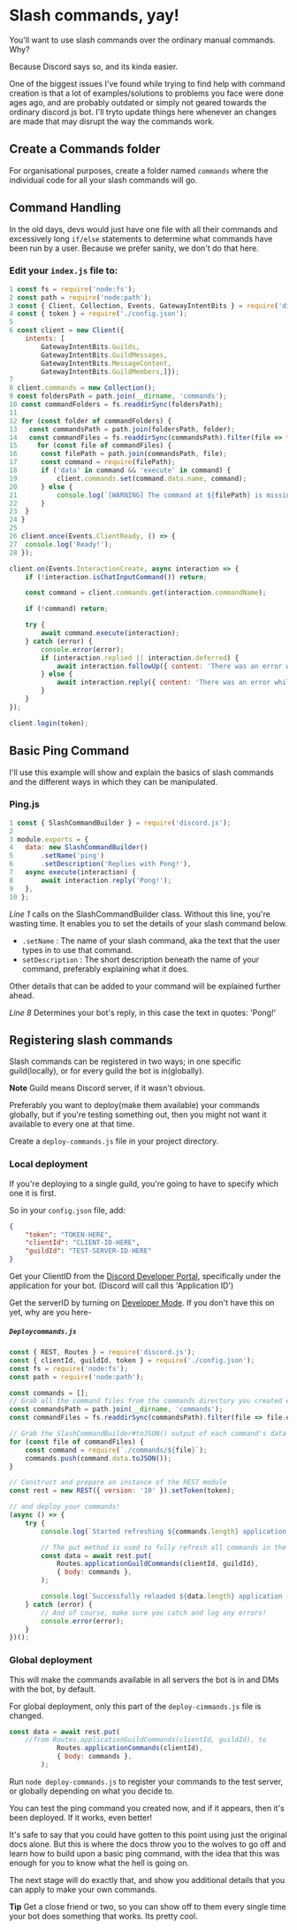 # Slash commands, yay!

You'll want to use slash commands over the ordinary manual commands. Why?

Because Discord says so, and its kinda easier.

One of the biggest issues I've found while trying to find help with command creation is that a lot of examples/solutions to problems you face were done ages ago, and are probably outdated or simply not geared towards the ordinary discord.js bot. I'll tryto update things here whenever an changes are made that may disrupt the way the commands work.

## Create a Commands folder
For organisational purposes, create a folder named `commands` where the individual code for all your slash commands will go.


## Command Handling
In the old days, devs would just have one file with all their commands and excessively long `if/else` statements to determine what commands have been run by a user. Because we prefer sanity, we don't do that here.


### Edit your `index.js` file to:

```javascript
1 const fs = require('node:fs');
2 const path = require('node:path');
3 const { Client, Collection, Events, GatewayIntentBits } = require('discord.js');
4 const { token } = require('./config.json');
5
6 const client = new Client({ 
    intents: [
        GatewayIntentBits.Guilds,
        GatewayIntentBits.GuildMessages,
		GatewayIntentBits.MessageContent,
		GatewayIntentBits.GuildMembers,]});
7
8 client.commands = new Collection();
9 const foldersPath = path.join(__dirname, 'commands');
10 const commandFolders = fs.readdirSync(foldersPath);
11
12 for (const folder of commandFolders) {
13	 const commandsPath = path.join(foldersPath, folder);
14	 const commandFiles = fs.readdirSync(commandsPath).filter(file => file.endsWith('.js'));
15	   for (const file of commandFiles) {
16		const filePath = path.join(commandsPath, file);
17		const command = require(filePath);
18		if ('data' in command && 'execute' in command) {
19			client.commands.set(command.data.name, command);
20		} else {
21			console.log(`[WARNING] The command at ${filePath} is missing a required "data" or "execute" property.`);
22		}
23	}
24 }
25
26 client.once(Events.ClientReady, () => {
27	console.log('Ready!');
28 });

client.on(Events.InteractionCreate, async interaction => {
	if (!interaction.isChatInputCommand()) return;

	const command = client.commands.get(interaction.commandName);

	if (!command) return;

	try {
		await command.execute(interaction);
	} catch (error) {
		console.error(error);
		if (interaction.replied || interaction.deferred) {
			await interaction.followUp({ content: 'There was an error while executing this command!', ephemeral: true });
		} else {
			await interaction.reply({ content: 'There was an error while executing this command!', ephemeral: true });
		}
	}
});

client.login(token);
```



## Basic Ping Command
I'll use this example will show and explain the basics of slash commands and the different ways in which they can be manipulated.

### Ping.js
```javascript
1 const { SlashCommandBuilder } = require('discord.js');
2 
3 module.exports = {
4	data: new SlashCommandBuilder()
5		.setName('ping')
6		.setDescription('Replies with Pong!'),
7	async execute(interaction) {
8		await interaction.reply('Pong!');
9	},
10 };
```

*Line 1* calls on the SlashCommandBuilder class. Without this line, you're wasting time. 
It enables you to set the details of your slash command below.

* `.setName` : The name of your slash command, aka the text that the user types in to use that command.
* `setDescription` : The short description beneath the name of your command, preferably explaining what it does.

Other details that can be added to your command will be explained further ahead.

*Line 8* Determines your bot's reply, in this case the text in quotes: 'Pong!'


## Registering slash commands
Slash commands can be registered in two ways; in one specific guild(locally), or for every guild the bot is in(globally).

**Note** Guild means Discord server, if it wasn't obvious.

Preferably you want to deploy(make them available) your commands globally, but if you're testing something out, then you might not want it available to every one at that time.

Create a ```deploy-commands.js``` file in your project directory.

### Local deployment
If you're deploying to a single guild, you're going to have to specify which one it is first.

So in your `config.json` file, add:

```json
{
	"token": "TOKEN-HERE",
	"clientId": "CLIENT-ID-HERE",
	"guildId": "TEST-SERVER-ID-HERE"
}
```
Get your ClientID from the [Discord Developer Portal](https://discord.com/developers/applications), specifically under the application for your bot. (Discord will call this 'Application ID')

Get the serverID by turning on [Developer Mode](https://support.discord.com/hc/en-us/articles/206346498). If you don't have this on yet, why are you here-

##### `Deploycommands.js` 

```javascript
const { REST, Routes } = require('discord.js');
const { clientId, guildId, token } = require('./config.json');
const fs = require('node:fs');
const path = require('node:path');

const commands = [];
// Grab all the command files from the commands directory you created earlier
const commandsPath = path.join(__dirname, 'commands');
const commandFiles = fs.readdirSync(commandsPath).filter(file => file.endsWith('.js'));

// Grab the SlashCommandBuilder#toJSON() output of each command's data for deployment
for (const file of commandFiles) {
	const command = require(`./commands/${file}`);
	commands.push(command.data.toJSON());
}

// Construct and prepare an instance of the REST module
const rest = new REST({ version: '10' }).setToken(token);

// and deploy your commands!
(async () => {
	try {
		console.log(`Started refreshing ${commands.length} application (/) commands.`);

		// The put method is used to fully refresh all commands in the guild with the current set
		const data = await rest.put(
			Routes.applicationGuildCommands(clientId, guildId),
			{ body: commands },
		);

		console.log(`Successfully reloaded ${data.length} application (/) commands.`);
	} catch (error) {
		// And of course, make sure you catch and log any errors!
		console.error(error);
	}
})();
```

### Global deployment
This will make the commands available in all servers the bot is in and DMs with the bot, by default.

For global deployment, only this part of the `deploy-cimmands.js` file is changed.

```javascript
const data = await rest.put(
    //from Routes.applicationGuildCommands(clientId, guildId), to
			Routes.applicationCommands(clientId),
			{ body: commands },
		);
```


Run `node deploy-commands.js` to register your commands to the test server, or globally depending on what you decide to.

You can test the ping command you created now, and if it appears, then it's been deployed. If it works, even better!


It's safe to say that you could have gotten to this point using just the original docs alone. But this is where the docs throw you to the wolves to go off and learn how to build upon a basic ping command, with the idea that this was enough for you to know what the hell is going on.

The next stage will do exactly that, and show you additional details that you can apply to make your own commands.

**Tip**
Get a close friend or two, so you can show off to them every single time your bot does something that works. Its pretty cool.
